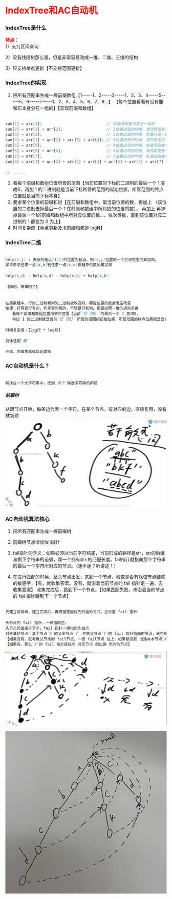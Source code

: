 # <font color="red">**IndexTree和AC自动机**</font>

### IndexTree是什么
<font color="red">**特点：**</br></font>
1）支持区间查询

2）没有线段树那么强，但是非常容易改成一维、二维、三维的结构

3）只支持单点更新【不支持范围更新】


### IndexTree的实现
1. 把所有匹配串生成一棵前缀数组【1-----1、2-----3-----1、2、3、4-----5-----5、6-----7-----1、2、3、4、5、6、7、8...】
   【每个位置看看有没有能和它本身分在一组的】【实现前缀和数组】
```javascript

sum[1] = arr[1];                            // 前面没有能与其分一组的
sum[2] = arr[1] + arr[2];                   // 2位置出现的时候，发现前面有一个 1 是单独存在的，可以与其分一组
sum[3] = arr[3];                            // 3位置出现的时候，前面只有一组两个数的【被合并的不算】，没有能与之个数一样的
sum[4] = arr[1] + arr[2] + arr[3] + arr[4]; // 3位置出现的时候，首先前面的 3 位置是一个数，可以合进来，合进来以后，变成了两个数，前面的 1、2 也是两个数，也可以合进来
sum[5] = arr[5];                            // 5位置出现的时候，前面没有能与其分一组的
sum[6] = arr[5] + arr[6];                   // 6位置出现的时候，发现前面有一个 5 是单独存在的，可以与其分一组
sum[7] = arr[7];                            // 7位置出现的时候，前面没有能与其分一组的
sum[8] = arr[1] + arr[2] + arr[3] + arr[4] + arr[5] + arr[6] + arr[7] + arr[8];

// ......

```

2. 看每个前缀和数组位置所管的范围【当前位置的下标的二进制的最后一个 1 变成0，再加 1 的二进制就是当前下标所管的范围的起始位置，所管范围的终点位置就是当前下标本身】
3. 要求某个位置的前缀和时【在前缀和数组中，取当前位置的数，再加上 （该位置的二进制去掉最后一个 1 在前缀和数组中所对应的位置的数），
   再加上 再抹掉最后一个1的前缀和数组中所对应位置的数...，依次类推，直到该位置对应二进制的 1 都变为 0 为止】
4. 时间复杂度【单点更新及求前缀和都是 logN】




### IndexTree二维
```markdown

help[i,j] : 表示的是以[1,1]的位置为起点。到[i,j]位置的一个方块范围的累加和。
如果要求任意一点[a,b]到任意一点[c,d]框起来的数的累加和

help[c,d] - help[a,d] - help[c,b] + help[a,b]

【画图，简单明了】


在原数组中，行的二进制和列的二进制被改变时，哪些位置的数会发生改变
推理：行号管行号的，列号管列号的。不管是行和列。都是按照一维的规则来推
   看每个前缀和数组位置所管的范围【当前`行（列）`的最后一个 1 变成0，
   再加 1 的二进制就是当前`行（列）`所管的范围的起始位置，所管范围的终点位置就是当前`行（列）`本身】

时间复杂度：【log行 * log列】

具体证明`略`

三维、四维等高维以此类推
```





### AC自动机是什么？
```markdown

解决在一个大字符串中，找到`多个`候选字符串的问题

```

##### 前缀树
从跟节点开始，每条边代表一个字符。在某个节点，有对应的边，直接复用，没有就新建
![图解前缀树](img.png)


### AC自动机算法核心
1. 把所有匹配串生成一棵前缀树

2. 前缀树节点增加fail指针

3. fail指针的含义：如果必须以当前字符结尾，当前形成的路径是str，str的后缀和剩下字符串的前缀，哪一个拥有`最大`的匹配长度。fail指针就指向那个字符串的最后一个字符所对应的节点。（迷不迷？听讲述！）

4. 在进行匹配的时候，丛头节点出发，来到一个节点，检查是否有以该节点结尾的敏感字，【有，就收集答案。没有，就沿着当前节点的 fail 指针走一遍，去收集答案】
   收集完成后，跳到下一个节点。【如果匹配失败，也沿着当前节点的 fail 指针跳到下一个节点】



```markdown

先建立前缀树，建立完成后，再根据宽度优先的遍历方式，去设置 fail 指针

头节点的 fail 指针，一律指向空。
头节点的直接子节点，fail 指针一律指向头结点
对于其他节点：某个节点`X`的父亲节点`Y`,考察父节点`Y`的 fail 指针指向的节点，是否有出路与本节点`X`的入路一致
【如果没有，就考察父节点的 fail节点，一直 fail节点 往上，如果都没有 出路与本节点`X`的入路一致。那么当前节点`X`的 fail 指针直接指向头】
【如果有，那么`X`的 fail 指针就指向 对应节点 的出路 所对的节点】  

```

![图解fail指针](img_1.png)

![图解fail指针](img_2.png)